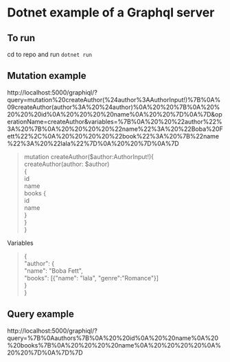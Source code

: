 # Dotnet example of a Graphql server  
## To run  
cd to repo and run `dotnet run`  
## Mutation example  
http://localhost:5000/graphiql/?query=mutation%20createAuthor(%24author%3AAuthorInput!)%7B%0A%09createAuthor(author%3A%20%24author)%0A%20%20%7B%0A%20%20%20%20id%0A%20%20%20%20name%0A%20%20%7D%0A%7D&operationName=createAuthor&variables=%7B%0A%20%20%22author%22%3A%20%7B%0A%20%20%20%20%22name%22%3A%20%22Boba%20Fett%22%2C%0A%20%20%20%20%22book%22%3A%20%7B%22name%22%3A%20%22lala%22%7D%0A%20%20%7D%0A%7D  

> mutation createAuthor($author:AuthorInput!){  
	createAuthor(author: $author)  
  {  
    id  
    name  
    books {  
      id  
      name  
    }  
  }  
}  

Variables  
> {  
  "author": {  
    "name": "Boba Fett",  
    "books": [{"name": "lala", "genre":"Romance"}]  
  }  
}  

## Query example  
http://localhost:5000/graphiql/?query=%7B%0Aauthors%7B%0A%20%20id%0A%20%20name%0A%20%20books%7B%0A%20%20%20%20name%0A%20%20%20%20%0A%20%20%7D%0A%7D%7D  